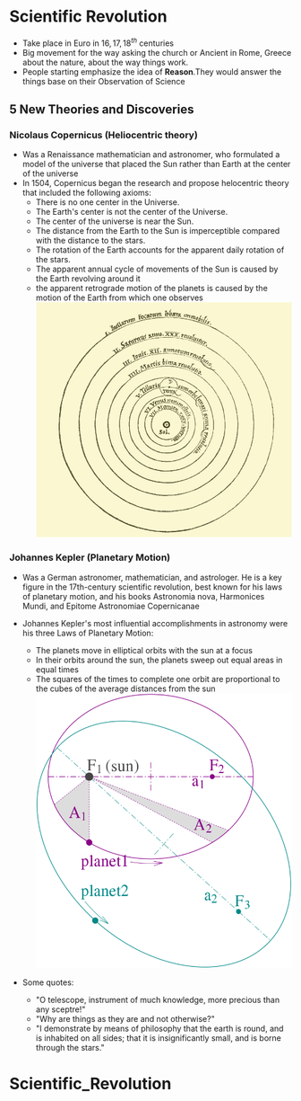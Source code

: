 # Scientific Revolution 
* Take place in Euro in $16, 17, 18^{th}$ centuries
* Big movement for the way asking the church or Ancient in Rome, Greece about the nature, about the way things work.
* People starting emphasize the idea of **Reason**.They would answer the things base on their Observation of Science 
  
## 5 New Theories and Discoveries
### Nicolaus Copernicus (Heliocentric theory)
* Was a Renaissance mathematician and astronomer, who formulated a model of the universe that placed the Sun rather than Earth at the center of the universe
* In 1504, Copernicus began the research and propose helocentric theory that included the following axioms:
  * There is no one center in the Universe.
  * The Earth's center is not the center of the Universe.
  * The center of the universe is near the Sun.
  * The distance from the Earth to the Sun is imperceptible compared with the distance to the stars.
  * The rotation of the Earth accounts for the apparent daily rotation of the stars.
  * The apparent annual cycle of movements of the Sun is caused by the Earth revolving around it
  * the apparent retrograde motion of the planets is caused by the motion of the Earth from which one observes
  ![sample](Copernican_heliocentrism.jpg)

### Johannes Kepler (Planetary Motion)
* Was a German astronomer, mathematician, and astrologer. He is a key figure in the 17th-century scientific revolution, best known for his laws of planetary motion, and his books Astronomia nova, Harmonices Mundi, and Epitome Astronomiae Copernicanae
* Johannes Kepler's most influential accomplishments in astronomy were his three Laws of Planetary Motion:
  * The planets move in elliptical orbits with the sun at a focus
  * In their orbits around the sun, the planets sweep out equal areas in equal times
  * The squares of the times to complete one orbit are proportional to the cubes of the average distances from the sun
  ![sample](Kepler_lawspng.png)

* Some quotes:
  * "O telescope, instrument of much knowledge, more precious than any sceptre!"
  * "Why are things as they are and not otherwise?"
  * "I demonstrate by means of philosophy that the earth is round, and is inhabited on all sides; that it is insignificantly small, and is borne through the stars."
# Scientific_Revolution
